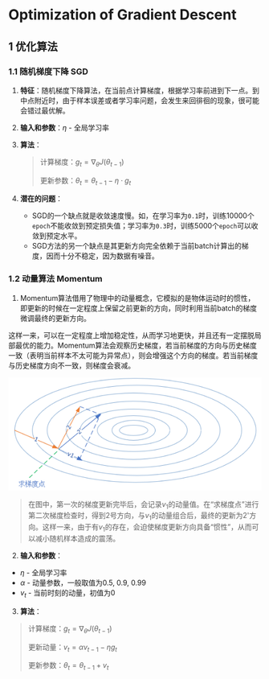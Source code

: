 # Optimization of Gradient Descent

## 1 优化算法

### 1.1 随机梯度下降 SGD

1. **特征**：随机梯度下降算法，在当前点计算梯度，根据学习率前进到下一点。到中点附近时，由于样本误差或者学习率问题，会发生来回徘徊的现象，很可能会错过最优解。

2. **输入和参数**：$\eta$ - 全局学习率

3. **算法**：

	> 计算梯度：$g_t = \nabla_\theta J(\theta_{t-1})$
	>
	> 更新参数：$\theta_t = \theta_{t-1}  - \eta \cdot g_t$

4. **潜在的问题**：

	- SGD的一个缺点就是收敛速度慢。如，在学习率为`0.1`时，训练10000个`epoch`不能收敛到预定损失值；学习率为`0.3`时，训练5000个`epoch`可以收敛到预定水平。
	- SGD方法的另一个缺点是其更新方向完全依赖于当前batch计算出的梯度，因而十分不稳定，因为数据有噪音。

### 1.2 动量算法 Momentum

1. Momentum算法借用了物理中的动量概念，它模拟的是物体运动时的惯性，即更新的时候在一定程度上保留之前更新的方向，同时利用当前batch的梯度微调最终的更新方向。

  这样一来，可以在一定程度上增加稳定性，从而学习地更快，并且还有一定摆脱局部最优的能力。Momentum算法会观察历史梯度，若当前梯度的方向与历史梯度一致（表明当前样本不太可能为异常点），则会增强这个方向的梯度。若当前梯度与历史梯度方向不一致，则梯度会衰减。

<img src="../assets/momentum_algorithm.png" width="600">



  > 在图中，第一次的梯度更新完毕后，会记录$v_1$的动量值。在“求梯度点”进行第二次梯度检查时，得到2号方向，与$v_1$的动量组合后，最终的更新为2'方向。这样一来，由于有$v_1$的存在，会迫使梯度更新方向具备“惯性”，从而可以减小随机样本造成的震荡。

2. **输入和参数**：

  - $\eta$ - 全局学习率
  - $\alpha$ - 动量参数，一般取值为0.5, 0.9, 0.99
  - $v_t$ - 当前时刻的动量，初值为0

3. **算法**：

  > 计算梯度：$g_t = \nabla_\theta J(\theta_{t-1})$
  >
  > 更新动量：$v_t = \alpha v_{t-1} - \eta g_t$
  >
  > 更新参数：$\theta_t = \theta_{t-1} + v_t$

